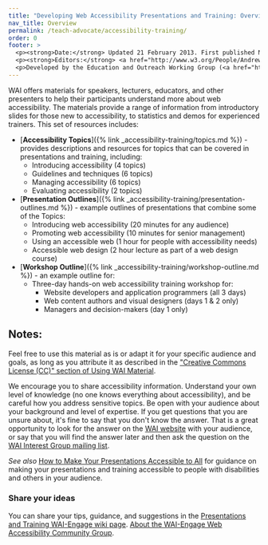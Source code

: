 ```yaml
---
title: "Developing Web Accessibility Presentations and Training: Overview"
nav_title: Overview
permalink: /teach-advocate/accessibility-training/
order: 0
footer: >
  <p><strong>Date:</strong> Updated 21 February 2013. First published November  2000.</p>
  <p><strong>Editors:</strong> <a href="http://www.w3.org/People/Andrew/">Andrew Arch</a> and <a href="http://www.w3.org/People/shadi/">Shadi Abou-Zahra</a>. Previous editor: <a href="http://www.w3.org/People/Brewer/">Judy Brewer</a>. Contributors: <a href="http://www.w3.org/People/shawn/">Shawn Lawton Henry</a>, Sharron Rush, Heather Hasner, Michael Stenitzer, Jennifer Sutton, <a href="http://www.w3.org/WAI/EO/2008/wai-age-tf.html">WAI-AGE Task Force</a> participants, and <a href="https://www.w3.org/WAI/EO/participants">EOWG Participants</a>. </p>
  <p>Developed by the Education and Outreach Working Group (<a href="http://www.w3.org/WAI/EO/">EOWG</a>), with the <a href="http://www.w3.org/WAI/EO/2008/wai-age-tf.html">WAI-AGE Task Force</a>. Developed as part of the <a href="http://www.w3.org/WAI/WAI-AGE/">WAI-AGE Project</a> funded by the European Commission under the 6th Framework.</p>
---
```


WAI offers materials for speakers, lecturers, educators, and other presenters to help their participants understand more about web accessibility. The materials provide a range of information from introductory slides for those new to accessibility, to statistics and demos for experienced trainers. This set of resources includes:

-   [**Accessibility Topics**]({% link _accessibility-training/topics.md %}) - provides descriptions and resources for topics that can be covered in presentations and  training, including:
    -   Introducing accessibility (4 topics)
    -   Guidelines and techniques (6 topics)
    -   Managing accessibility (6 topics)
    -   Evaluating accessibility (2 topics)
-   [**Presentation Outlines**]({% link _accessibility-training/presentation-outlines.md %}) - example outlines of presentations that combine some of the Topics:
    -   Introducing web accessibility (20 minutes for any audience)
    -   Promoting web accessibility (10 minutes for senior management)
    -   Using an accessible web (1 hour for people with accessibility needs)
    -   Accessible web design (2 hour lecture as part of a web design course)
-   [**Workshop Outline**]({% link _accessibility-training/workshop-outline.md %}) - an example outline for:
    -   Three-day hands-on web accessibility training workshop for:
        -   Website developers and application programmers (all 3 days)
        -   Web content authors and visual designers (days 1 & 2 only)
        -   Managers and decision-makers (day 1 only)

## Notes:

Feel free to use this material as is or adapt it for your specific audience and goals, as long as you attribute it as described in the ["Creative Commons License (CC)" section of Using WAI Material](http://www.w3.org/WAI/about/usingWAImaterial#cc).

We encourage you to share accessibility information. Understand your own level of knowledge (no one knows everything about accessibility), and be careful how you address sensitive topics. Be open with your audience about your background and level of expertise. If you get questions that you are unsure about, it's fine to say that you don't know the answer. That is a great opportunity to look for the answer on the [WAI website](http://www.w3.org/WAI/yourWAI) with your audience, or say that you will find the answer later and then ask the question on the [WAI Interest Group mailing list](http://www.w3.org/WAI/IG/#mailinglist).

*See also* [How to Make Your Presentations Accessible to All](http://www.w3.org/WAI/training/accessible.php) for guidance on making your presentations and training accessible to people with disabilities and others in your audience.

### Share your ideas

You can share your tips, guidance, and suggestions in the [Presentations and Training WAI-Engage wiki page](http://www.w3.org/community/wai-engage/wiki/Presentations_and_Training_on_Web_Accessibility). [About the WAI-Engage Web Accessibility Community Group](http://www.w3.org/community/wai-engage/).
